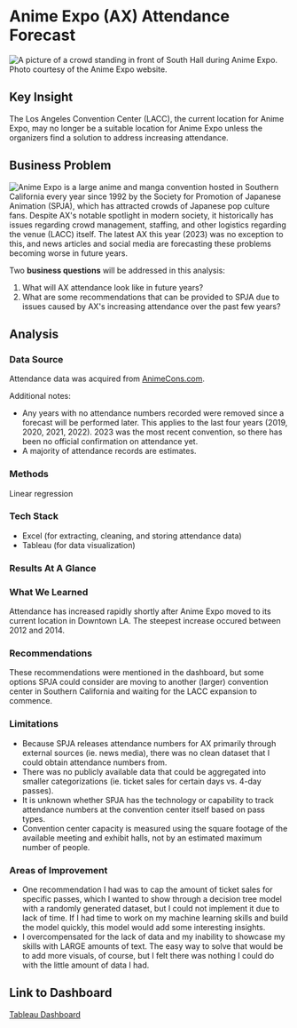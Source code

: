 # Anime Expo (AX) Attendance Forecast

![A picture of a crowd standing in front of South Hall during Anime Expo. Photo courtesy of the Anime Expo website.](ax-attendance/anime-expo.jpg)

## Key Insight

The Los Angeles Convention Center (LACC), the current location for Anime Expo, may no longer be a suitable location for Anime Expo unless the organizers find a solution to address increasing attendance.

## Business Problem

![Anime Expo](https://www.anime-expo.org/) is a large anime and manga convention hosted in Southern California every year since 1992 by the Society for Promotion of Japanese Animation (SPJA), which has attracted crowds of Japanese pop culture fans. Despite AX's notable spotlight in modern society, it historically has issues regarding crowd management, staffing, and other logistics regarding the venue (LACC) itself. The latest AX this year (2023) was no exception to this, and news articles and social media are forecasting these problems becoming worse in future years.

Two **business questions** will be addressed in this analysis:

1. What will AX attendance look like in future years?
2. What are some recommendations that can be provided to SPJA due to issues caused by AX's increasing attendance over the past few years?

## Analysis

### Data Source

Attendance data was acquired from [AnimeCons.com](https://animecons.com/events/info/19555/anime-expo-2023). 

Additional notes:

- Any years with no attendance numbers recorded were removed since a forecast will be performed later. This applies to the last four years (2019, 2020, 2021, 2022). 2023 was the most recent convention, so there has been no official confirmation on attendance yet.
- A majority of attendance records are estimates.

### Methods

Linear regression

### Tech Stack

- Excel (for extracting, cleaning, and storing attendance data)
- Tableau (for data visualization)

### Results At A Glance

### What We Learned

Attendance has increased rapidly shortly after Anime Expo moved to its current location in Downtown LA. The steepest increase occured between 2012 and 2014.

### Recommendations

These recommendations were mentioned in the dashboard, but some options SPJA could consider are moving to another (larger) convention center in Southern California and waiting for the LACC expansion to commence. 

### Limitations

- Because SPJA releases attendance numbers for AX primarily through external sources (ie. news media), there was no clean dataset that I could obtain attendance numbers from.
- There was no publicly available data that could be aggregated into smaller categorizations (ie. ticket sales for certain days vs. 4-day passes).
- It is unknown whether SPJA has the technology or capability to track attendance numbers at the convention center itself based on pass types.
- Convention center capacity is measured using the square footage of the available meeting and exhibit halls, not by an estimated maximum number of people. 

### Areas of Improvement

- One recommendation I had was to cap the amount of ticket sales for specific passes, which I wanted to show through a decision tree model with a randomly generated dataset, but I could not implement it due to lack of time. If I had time to work on my machine learning skills and build the model quickly, this model would add some interesting insights.
- I overcompensated for the lack of data and my inability to showcase my skills with LARGE amounts of text. The easy way to solve that would be to add more visuals, of course, but I felt there was nothing I could do with the little amount of data I had.

## Link to Dashboard

[Tableau Dashboard](https://public.tableau.com/views/AnimeExpoAXAttendance-InProgress/AnimeExpoEXPOnentiallycrowded?:language=en-US&:display_count=n&:origin=viz_share_link)
